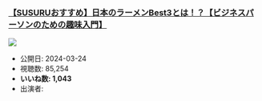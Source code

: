 ### [【SUSURUおすすめ】日本のラーメンBest3とは！？【ビジネスパーソンのための趣味入門】](https://www.youtube.com/watch?v=DUn_XNMd4Bc)
[![](https://img.youtube.com/vi/DUn_XNMd4Bc/sddefault.jpg)](https://www.youtube.com/watch?v=DUn_XNMd4Bc)
-   公開日: 2024-03-24
-   視聴数: 85,254
-   **いいね数: 1,043**
-   出演者: 
